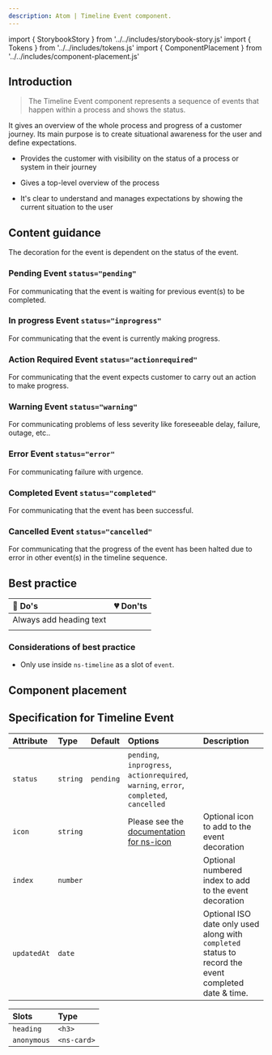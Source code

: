 ```yaml
---
description: Atom | Timeline Event component.
---
```


import { StorybookStory } from '../../includes/storybook-story.js'
import { Tokens } from '../../includes/tokens.js'
import { ComponentPlacement } from '../../includes/component-placement.js'

## Introduction

> The Timeline Event component represents a sequence of events that happen within a process and shows the status.

It gives an overview of the whole process and progress of a customer journey. Its main purpose is to create situational awareness for the user and define expectations.

* Provides the customer with visibility on the status of a process or system in their journey

* Gives a top-level overview of the process

* It's clear to understand and manages expectations by showing the current situation to the user



## Content guidance

The decoration for the event is dependent on the status of the event.

### Pending Event `status="pending"`

For communicating that the event is waiting for previous event(s) to be completed.

### In progress Event `status="inprogress"`

For communicating that the event is currently making progress.

### Action Required Event `status="actionrequired"`

For communicating that the event expects customer to carry out an action to make progress.

### Warning Event `status="warning"`

For communicating problems of less severity like foreseeable delay, failure, outage, etc..

### Error Event `status="error"`

For communicating failure with urgence.

### Completed Event `status="completed"`

For communicating that the event has been successful.

### Cancelled Event `status="cancelled"`
For communicating that the progress of the event has been halted due to error in other event(s) in the timeline sequence.

## Best practice

| 💚 Do's | 💔 Don'ts |
| :--- | :--- |
| Always add heading text |  |
| |  |


### Considerations of best practice

* Only use inside `ns-timeline` as a slot of `event`.

## Component placement

<ComponentPlacement component="ns-timeline-event" parentComponents="ns-timeline"></ComponentPlacement>

## Specification for Timeline Event

| Attribute | Type | Default | Options | Description |
| :--- | :--- | :--- | :--- | :--- |
| `status` | `string` | `pending`| `pending`, `inprogress`, `actionrequired`, `warning`, `error`, `completed`, `cancelled` | |
| `icon`| `string` | | Please see the [documentation for ns-icon](https://britishgas.design/components/ns-icon)  | Optional icon to add to the event decoration |
| `index` | `number` | |  | Optional numbered index to add to the event decoration |
| `updatedAt` | `date` | |  | Optional ISO date only used along with `completed` status to record the event completed date & time. |

| Slots | Type |
| :--- | :--- |
| `heading` | `<h3>` |
| `anonymous` | `<ns-card>` |